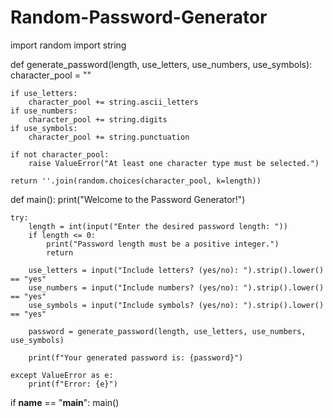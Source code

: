 # Random-Password-Generator
import random
import string

def generate_password(length, use_letters, use_numbers, use_symbols):
    character_pool = ""

    if use_letters:
        character_pool += string.ascii_letters
    if use_numbers:
        character_pool += string.digits
    if use_symbols:
        character_pool += string.punctuation

    if not character_pool:
        raise ValueError("At least one character type must be selected.")

    return ''.join(random.choices(character_pool, k=length))

def main():
    print("Welcome to the Password Generator!")

    try:
        length = int(input("Enter the desired password length: "))
        if length <= 0:
            print("Password length must be a positive integer.")
            return

        use_letters = input("Include letters? (yes/no): ").strip().lower() == "yes"
        use_numbers = input("Include numbers? (yes/no): ").strip().lower() == "yes"
        use_symbols = input("Include symbols? (yes/no): ").strip().lower() == "yes"

        password = generate_password(length, use_letters, use_numbers, use_symbols)

        print(f"Your generated password is: {password}")

    except ValueError as e:
        print(f"Error: {e}")

if __name__ == "__main__":
    main()
